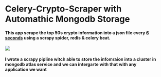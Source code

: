 # Celery-Crypto-Scraper with Automathic Mongodb Storage
<h4>
This app scrape the top 50s crypto information into a json file every <b><u>6 seconds</u></b> using a scrapy spider, redis & celery beat.</h4>  

![](https://github.com/HamedPoorgholam/Celery-Crypto-Scraper/blob/master/gif/crypto.gif)

<h4> I wrote a scrapy pipline witch able to store the infomraion into a cluster in mongodb atlas service and we can intergarte with that with any application we want <h4>
